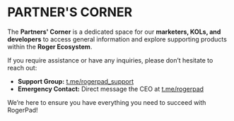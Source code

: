 # PARTNER'S CORNER



The **Partners' Corner** is a dedicated space for our **marketers, KOLs, and developers** to access general information and explore supporting products within the **Roger Ecosystem**.

If you require assistance or have any inquiries, please don’t hesitate to reach out:

* **Support Group:** [t.me/rogerpad\_support](https://t.me/rogerpad_support)
* **Emergency Contact:** Direct message the CEO at [t.me/rogerpad](https://t.me/rogerpad)

We’re here to ensure you have everything you need to succeed with RogerPad!

